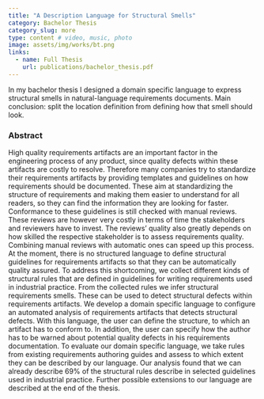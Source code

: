 ```yaml
---
title: "A Description Language for Structural Smells"
category: Bachelor Thesis
category_slug: more
type: content # video, music, photo
image: assets/img/works/bt.png
links:
  - name: Full Thesis
    url: publications/bachelor_thesis.pdf
---
```


In my bachelor thesis I designed a domain specific language to express structural smells in natural-language requirements documents.
Main conclusion: split the location definition from defining how that smell should look.

### Abstract
High quality requirements artifacts are an important factor in the engineering process of any product, since quality defects within these artifacts are costly to resolve. Therefore many companies try to standardize their requirements artifacts by providing templates and guidelines on how requirements should be documented. These aim at standardizing the structure of requirements and making them easier to understand for all readers, so they can find the information they are looking for faster.
Conformance to these guidelines is still checked with manual reviews. These reviews are however very costly in terms of time the stakeholders and reviewers have to invest. The reviews’ quality also greatly depends on how skilled the respective stakeholder is to assess requirements quality. Combining manual reviews with automatic ones can speed up this process. At the moment, there is no structured language to define structural guidelines for requirements artifacts so that they can be automatically quality assured.
To address this shortcoming, we collect different kinds of structural rules that are defined in guidelines for writing requirements used in industrial practice. From the collected rules we infer structural requirements smells. These can be used to detect structural defects within requirements artifacts. We develop a domain specific language to configure an automated analysis of requirements artifacts that detects structural defects. With this language, the user can define the structure, to which an artifact has to conform to. In addition, the user can specify how the author has to be warned about potential quality defects in his requirements documentation. To evaluate our domain specific language, we take rules from existing requirements authoring guides and assess to which extent they can be described by our language. Our analysis found that we can already describe 69% of the structural rules describe in selected guidelines used in industrial practice. Further possible extensions to our language are described at the end of the thesis.
